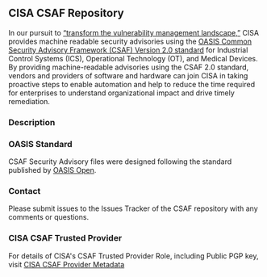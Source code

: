 ## CISA CSAF Repository
In our pursuit to [“transform the vulnerability management landscape,”](https://www.cisa.gov/news-events/news/transforming-vulnerability-management-landscape) CISA provides machine readable security advisories using the [OASIS Common Security Advisory Framework (CSAF) Version 2.0 standard](https://docs.oasis-open.org/csaf/csaf/v2.0/os/csaf-v2.0-os.html) for Industrial Control Systems (ICS), Operational Technology (OT), and Medical Devices. By providing machine-readable advisories using the CSAF 2.0 standard, vendors and providers of software and hardware can join CISA in taking proactive steps to enable automation and help to reduce the time required for enterprises to understand organizational impact and drive timely remediation.

### Description


### OASIS Standard
CSAF Security Advisory files were designed following the standard published by [OASIS Open](https://docs.oasis-open.org/csaf/csaf/v2.0/os/csaf-v2.0-os.html).

### Contact
Please submit issues to the Issues Tracker of the CSAF repository with any comments or questions.

### CISA CSAF Trusted Provider
For details of CISA's CSAF Trusted Provider Role, including Public PGP key, visit [CISA CSAF Provider Metadata](https://www.cisa.gov/sites/default/files/csaf/provider-metadata.json)
